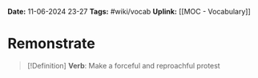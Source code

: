 **Date:** 11-06-2024 23-27
**Tags:** #wiki/vocab 
**Uplink:** [[MOC - Vocabulary]]

# Remonstrate

>[!Definition]
>**Verb**: Make a forceful and reproachful protest

